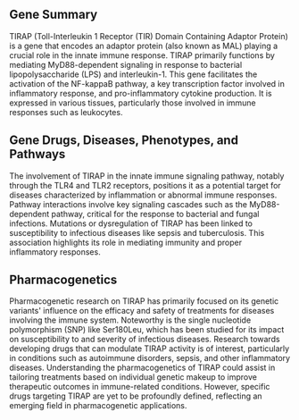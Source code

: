 ## Gene Summary
TIRAP (Toll-Interleukin 1 Receptor (TIR) Domain Containing Adaptor Protein) is a gene that encodes an adaptor protein (also known as MAL) playing a crucial role in the innate immune response. TIRAP primarily functions by mediating MyD88-dependent signaling in response to bacterial lipopolysaccharide (LPS) and interleukin-1. This gene facilitates the activation of the NF-kappaB pathway, a key transcription factor involved in inflammatory response, and pro-inflammatory cytokine production. It is expressed in various tissues, particularly those involved in immune responses such as leukocytes.

## Gene Drugs, Diseases, Phenotypes, and Pathways
The involvement of TIRAP in the innate immune signaling pathway, notably through the TLR4 and TLR2 receptors, positions it as a potential target for diseases characterized by inflammation or abnormal immune responses. Pathway interactions involve key signaling cascades such as the MyD88-dependent pathway, critical for the response to bacterial and fungal infections. Mutations or dysregulation of TIRAP has been linked to susceptibility to infectious diseases like sepsis and tuberculosis. This association highlights its role in mediating immunity and proper inflammatory responses.

## Pharmacogenetics
Pharmacogenetic research on TIRAP has primarily focused on its genetic variants' influence on the efficacy and safety of treatments for diseases involving the immune system. Noteworthy is the single nucleotide polymorphism (SNP) like Ser180Leu, which has been studied for its impact on susceptibility to and severity of infectious diseases. Research towards developing drugs that can modulate TIRAP activity is of interest, particularly in conditions such as autoimmune disorders, sepsis, and other inflammatory diseases. Understanding the pharmacogenetics of TIRAP could assist in tailoring treatments based on individual genetic makeup to improve therapeutic outcomes in immune-related conditions. However, specific drugs targeting TIRAP are yet to be profoundly defined, reflecting an emerging field in pharmacogenetic applications.